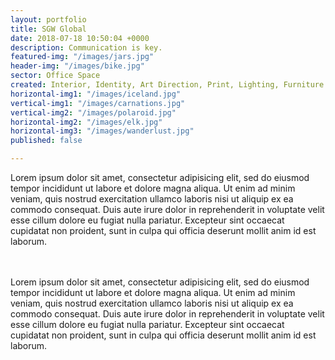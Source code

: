 ```yaml
---
layout: portfolio
title: SGW Global
date: 2018-07-18 10:50:04 +0000
description: Communication is key.
featured-img: "/images/jars.jpg"
header-img: "/images/bike.jpg"
sector: Office Space
created: Interior, Identity, Art Direction, Print, Lighting, Furniture
horizontal-img1: "/images/iceland.jpg"
vertical-img1: "/images/carnations.jpg"
vertical-img2: "/images/polaroid.jpg"
horizontal-img2: "/images/elk.jpg"
horizontal-img3: "/images/wanderlust.jpg"
published: false

---
```

<div>
  Lorem ipsum dolor sit amet, consectetur adipisicing elit, sed do eiusmod tempor incididunt ut labore et dolore magna aliqua. Ut enim ad minim veniam, quis nostrud exercitation ullamco laboris nisi ut aliquip ex ea commodo consequat. Duis aute irure dolor in reprehenderit in voluptate velit esse cillum dolore eu fugiat nulla pariatur. Excepteur sint occaecat cupidatat non proident, sunt in culpa qui officia deserunt mollit anim id est laborum.<br><br><br>

  Lorem ipsum dolor sit amet, consectetur adipisicing elit, sed do eiusmod tempor incididunt ut labore et dolore magna aliqua. Ut enim ad minim veniam, quis nostrud exercitation ullamco laboris nisi ut aliquip ex ea commodo consequat. Duis aute irure dolor in reprehenderit in voluptate velit esse cillum dolore eu fugiat nulla pariatur. Excepteur sint occaecat cupidatat non proident, sunt in culpa qui officia deserunt mollit anim id est laborum.
</div>